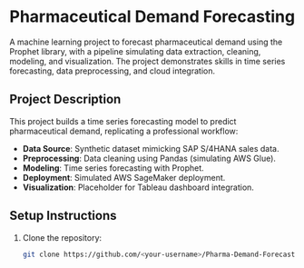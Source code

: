 # Pharmaceutical Demand Forecasting

A machine learning project to forecast pharmaceutical demand using the Prophet library, with a pipeline simulating data extraction, cleaning, modeling, and visualization. The project demonstrates skills in time series forecasting, data preprocessing, and cloud integration.

## Project Description
This project builds a time series forecasting model to predict pharmaceutical demand, replicating a professional workflow:
- **Data Source**: Synthetic dataset mimicking SAP S/4HANA sales data.
- **Preprocessing**: Data cleaning using Pandas (simulating AWS Glue).
- **Modeling**: Time series forecasting with Prophet.
- **Deployment**: Simulated AWS SageMaker deployment.
- **Visualization**: Placeholder for Tableau dashboard integration.

## Setup Instructions
1. Clone the repository:
   ```bash
   git clone https://github.com/<your-username>/Pharma-Demand-Forecasting.git
